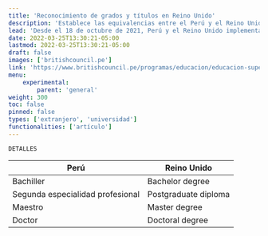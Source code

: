 ```yaml
---
title: 'Reconocimiento de grados y títulos en Reino Unido'
description: 'Establece las equivalencias entre el Perú y el Reino Unido'
lead: 'Desde el 18 de octubre de 2021, Perú y el Reino Unido implementan el Tratado de Reconocimiento Mutuo de Grados y Títulos Universitarios. '
date: 2022-03-25T13:30:21-05:00
lastmod: 2022-03-25T13:30:21-05:00
draft: false
images: ['britishcouncil.pe']
link: 'https://www.britishcouncil.pe/programas/educacion/educacion-superior/tratado-peru-uk'
menu:
    experimental:
        parent: 'general'
weight: 300
toc: false
pinned: false
types: ['extranjero', 'universidad']
functionalities: ['artículo']
---
```


```text
DETALLES
```

| Perú                             | Reino Unido          |
| -------------------------------- | -------------------- |
| Bachiller                        | Bachelor degree      |
| Segunda especialidad profesional | Postgraduate diploma |
| Maestro                          | Master degree        |
| Doctor                           | Doctoral degree      |
